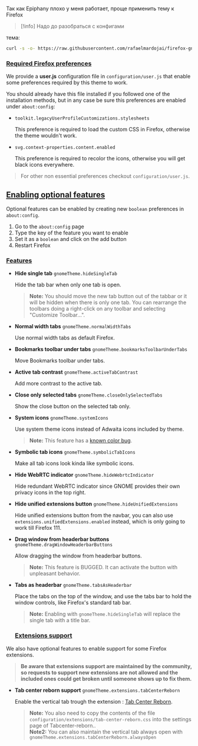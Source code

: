 Так как Epiphany плохо у меня работает, проще применить тему к Firefox
>[!info]
>Надо до разобраться с конфигами

тема:
```bash
curl -s -o- https://raw.githubusercontent.com/rafaelmardojai/firefox-gnome-theme/master/scripts/install-by-curl.sh | bash
```

### [Required Firefox preferences](https://github.com/rafaelmardojai/firefox-gnome-theme#required-firefox-preferences)

We provide a **user.js** configuration file in `configuration/user.js` that enable some preferences required by this theme to work.

You should already have this file installed if you followed one of the installation methods, but in any case be sure this preferences are enabled under `about:config`:

- `toolkit.legacyUserProfileCustomizations.stylesheets`
    
    This preference is required to load the custom CSS in Firefox, otherwise the theme wouldn't work.
    
- `svg.context-properties.content.enabled`
    
    This preference is required to recolor the icons, otherwise you will get black icons everywhere.
    

> For other non essential preferences checkout `configuration/user.js`.


## [Enabling optional features](https://github.com/rafaelmardojai/firefox-gnome-theme#enabling-optional-features)

Optional features can be enabled by creating new `boolean` preferences in `about:config`.

1. Go to the `about:config` page
2. Type the key of the feature you want to enable
3. Set it as a `boolean` and click on the add button
4. Restart Firefox

### [Features](https://github.com/rafaelmardojai/firefox-gnome-theme#features)

- **Hide single tab** `gnomeTheme.hideSingleTab`
    
    Hide the tab bar when only one tab is open.
    
    > **Note:** You should move the new tab button out of the tabbar or it will be hidden when there is only one tab. You can rearrange the toolbars doing a right-click on any toolbar and selecting "Customize Toolbar…".
    
- **Normal width tabs** `gnomeTheme.normalWidthTabs`
    
    Use normal width tabs as default Firefox.
    
- **Bookmarks toolbar under tabs** `gnomeTheme.bookmarksToolbarUnderTabs`
    
    Move Bookmarks toolbar under tabs.
    
- **Active tab contrast** `gnomeTheme.activeTabContrast`
    
    Add more contrast to the active tab.
    
- **Close only selected tabs** `gnomeTheme.closeOnlySelectedTabs`
    
    Show the close button on the selected tab only.
    
- **System icons** `gnomeTheme.systemIcons`
    
    Use system theme icons instead of Adwaita icons included by theme.
    
    > **Note:** This feature has a [known color bug](https://github.com/rafaelmardojai/firefox-gnome-theme#icons-color-broken-with-system-icons).
    
- **Symbolic tab icons** `gnomeTheme.symbolicTabIcons`
    
    Make all tab icons look kinda like symbolic icons.
    
- **Hide WebRTC indicator** `gnomeTheme.hideWebrtcIndicator`
    
    Hide redundant WebRTC indicator since GNOME provides their own privacy icons in the top right.
    
- **Hide unified extensions button** `gnomeTheme.hideUnifiedExtensions`
    
    Hide unified extensions button from the navbar, you can also use `extensions.unifiedExtensions.enabled` instead, which is only going to work till Firefox 111.
    
- **Drag window from headerbar buttons** `gnomeTheme.dragWindowHeaderbarButtons`
    
    Allow dragging the window from headerbar buttons.
    
    > **Note:** This feature is BUGGED. It can activate the button with unpleasant behavior.
    
- **Tabs as headerbar** `gnomeTheme.tabsAsHeaderbar`
    
    Place the tabs on the top of the window, and use the tabs bar to hold the window controls, like Firefox's standard tab bar.
    
    > **Note:** Enabling with `gnomeTheme.hideSingleTab` will replace the single tab with a title bar.
    
    ### [Extensions support](https://github.com/rafaelmardojai/firefox-gnome-theme#extensions-support)

We also have optional features to enable support for some Firefox extensions.

> **Be aware that extensions support are maintained by the community, so requests to support new extensions are not allowed and the included ones could get broken until someone shows up to fix them.**

- **Tab center reborn support** `gnomeTheme.extensions.tabCenterReborn`
    
    Enable the vertical tab trough the extension : [Tab Center Reborn](https://addons.mozilla.org/en-US/firefox/addon/tabcenter-reborn/).
    
    > **Note:** You also need to copy the contents of the file `configuration/extensions/tab-center-reborn.css` into the settings page of Tabcenter-reborn..  
    > **Note2:** You can also maintain the vertical tab always open with `gnomeTheme.extensions.tabCenterReborn.alwaysOpen`